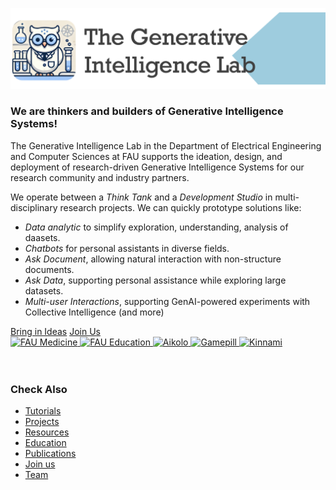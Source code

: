 ![GenI-Lab Banner](./images/icons/genilab-banner.png)

### We are thinkers and builders of Generative Intelligence Systems!

The Generative Intelligence Lab in the Department of Electrical Engineering and Computer Sciences at FAU supports the ideation, design, and deployment of research-driven Generative Intelligence Systems for our research community and industry partners.

We operate between a *Think Tank* and a *Development Studio* in multi-disciplinary research projects. We can quickly prototype solutions like:

* *Data analytic* to simplify exploration, understanding, analysis of daasets. 
* *Chatbots* for personal assistants in diverse fields.
* *Ask Document*, allowing natural interaction with non-structure documents. 
* *Ask Data*, supporting personal assistance while exploring large datasets.
* *Multi-user Interactions*, supporting GenAI-powered experiments with Collective Intelligence
(and more)

<div class="cta-buttons">
<a href="./projects.html" class="cta-button">Bring in Ideas</a>
<a href="./collaborate.html" class="cta-button">Join Us</a>
</div>


<main>
<div class="logo-tape-wrapper" data-logo-size="45">
  <a href="https://www.fau.edu/medicine/">
    <img src="../images/logos/fau-som.png" alt="FAU Medicine" />
  </a>
  <a href="https://www.fau.edu/education/">
    <img src="../images/logos/fau-coe.png" alt="FAU Education" />

   <a href="https://www.aikolo.com">
     <img src="../images/logos/aikolo.png" alt="Aikolo" />
   </a>
   <a href="https://gamepill.com">
     <img src="../images/logos/gamepill.png" alt="Gamepill" />
   </a>
   <a href="https://www.kinnami.com">
     <img src="../images/logos/kinammi.png" alt="Kinnami" />
   </a>
</div>
</main>

<br/>
<br/>

### Check Also

* [Tutorials](./knowledge.md#tutorials)
* [Projects](./projects.md)
* [Resources](./projects.md#resources) 
* [Education](./knowledge.md#education)
* [Publications](./knowledge.md#publications)
* [Join us](./collaborate.md)
* [Team](./people.html)


 



